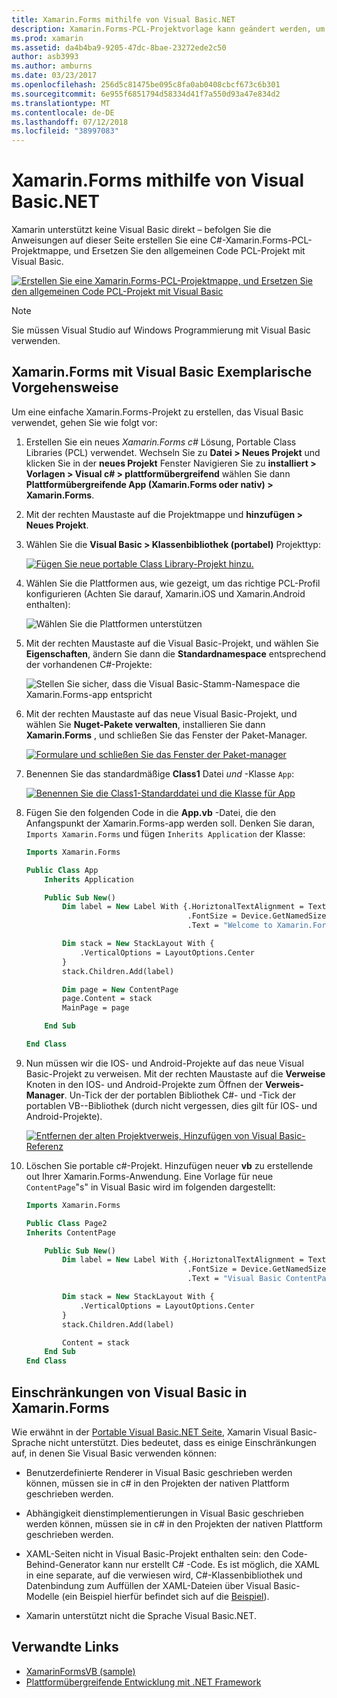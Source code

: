 ```yaml
---
title: Xamarin.Forms mithilfe von Visual Basic.NET
description: Xamarin.Forms-PCL-Projektvorlage kann geändert werden, um mithilfe von Visual Basic für die Hauptassembly, sodass Ihnen die Erstellung von plattformübergreifenden mobilen apps, die Visual Basic.NET verwenden.
ms.prod: xamarin
ms.assetid: da4b4ba9-9205-47dc-8bae-23272ede2c50
author: asb3993
ms.author: amburns
ms.date: 03/23/2017
ms.openlocfilehash: 256d5c81475be095c8fa0ab0408cbcf673c6b301
ms.sourcegitcommit: 6e955f6851794d58334d41f7a550d93a47e834d2
ms.translationtype: MT
ms.contentlocale: de-DE
ms.lasthandoff: 07/12/2018
ms.locfileid: "38997083"
---
```

# <a name="xamarinforms-using-visual-basicnet"></a>Xamarin.Forms mithilfe von Visual Basic.NET

Xamarin unterstützt keine Visual Basic direkt – befolgen Sie die Anweisungen auf dieser Seite erstellen Sie eine C#-Xamarin.Forms-PCL-Projektmappe, und Ersetzen Sie den allgemeinen Code PCL-Projekt mit Visual Basic.

[![](xamarin-forms-images/hero-sml.png "Erstellen Sie eine Xamarin.Forms-PCL-Projektmappe, und Ersetzen Sie den allgemeinen Code PCL-Projekt mit Visual Basic")](xamarin-forms-images/hero.png#lightbox)

> [!NOTE]
> Sie müssen Visual Studio auf Windows Programmierung mit Visual Basic verwenden.

## <a name="xamarinforms-with-visual-basic-walkthrough"></a>Xamarin.Forms mit Visual Basic Exemplarische Vorgehensweise

Um eine einfache Xamarin.Forms-Projekt zu erstellen, das Visual Basic verwendet, gehen Sie wie folgt vor:

1. Erstellen Sie ein neues *Xamarin.Forms c#* Lösung, Portable Class Libraries (PCL) verwendet.
Wechseln Sie zu **Datei > Neues Projekt** und klicken Sie in der **neues Projekt** Fenster Navigieren Sie zu **installiert > Vorlagen > Visual c# > plattformübergreifend** wählen Sie dann  **Plattformübergreifende App (Xamarin.Forms oder nativ) > Xamarin.Forms**.

2. Mit der rechten Maustaste auf die Projektmappe und **hinzufügen > Neues Projekt**.

3. Wählen Sie die **Visual Basic > Klassenbibliothek (portabel)** Projekttyp:

   [![](xamarin-forms-images/add-vb-2-sml.png "Fügen Sie neue portable Class Library-Projekt hinzu.")](xamarin-forms-images/add-vb-2.png#lightbox)

4. Wählen Sie die Plattformen aus, wie gezeigt, um das richtige PCL-Profil konfigurieren (Achten Sie darauf, Xamarin.iOS und Xamarin.Android enthalten):

   ![](xamarin-forms-images/add-vb-3-sml.png "Wählen Sie die Plattformen unterstützen")

5. Mit der rechten Maustaste auf die Visual Basic-Projekt, und wählen Sie **Eigenschaften**, ändern Sie dann die **Standardnamespace** entsprechend der vorhandenen C#-Projekte:

   ![](xamarin-forms-images/add-vb-4s-sml.png "Stellen Sie sicher, dass die Visual Basic-Stamm-Namespace die Xamarin.Forms-app entspricht")

6. Mit der rechten Maustaste auf das neue Visual Basic-Projekt, und wählen Sie **Nuget-Pakete verwalten**, installieren Sie dann **Xamarin.Forms** , und schließen Sie das Fenster der Paket-Manager.

   [![](xamarin-forms-images/add-vb-4-sml.png "Formulare und schließen Sie das Fenster der Paket-manager")](xamarin-forms-images/add-vb-4.png#lightbox)

7. Benennen Sie das standardmäßige **Class1** Datei *und* -Klasse `App`:

   [![](xamarin-forms-images/add-vb-5-sml.png "Benennen Sie die Class1-Standarddatei und die Klasse für App")](xamarin-forms-images/add-vb-5.png#lightbox)

8. Fügen Sie den folgenden Code in die **App.vb** -Datei, die den Anfangspunkt der Xamarin.Forms-app werden soll. Denken Sie daran, `Imports Xamarin.Forms` und fügen `Inherits Application` der Klasse:

    ```vb 
    Imports Xamarin.Forms

    Public Class App
        Inherits Application

        Public Sub New()
            Dim label = New Label With {.HoriztonalTextAlignment = TextAlignment.Center,
                                        .FontSize = Device.GetNamedSize(NamedSize.Medium, GetType(Label)),
                                        .Text = "Welcome to Xamarin.Forms with Visual Basic.NET"}

            Dim stack = New StackLayout With {
                .VerticalOptions = LayoutOptions.Center
            }
            stack.Children.Add(label)

            Dim page = New ContentPage
            page.Content = stack
            MainPage = page

        End Sub

    End Class
    ```

9. Nun müssen wir die IOS- und Android-Projekte auf das neue Visual Basic-Projekt zu verweisen.
Mit der rechten Maustaste auf die **Verweise** Knoten in den IOS- und Android-Projekte zum Öffnen der **Verweis-Manager**. Un-Tick der der portablen Bibliothek C#- und -Tick der portablen VB--Bibliothek (durch nicht vergessen, dies gilt für IOS- und Android-Projekte).

   [![](xamarin-forms-images/add-vb-8-sml.png "Entfernen der alten Projektverweis, Hinzufügen von Visual Basic-Referenz")](xamarin-forms-images/add-vb-8.png#lightbox)

10. Löschen Sie portable c#-Projekt. Hinzufügen neuer **vb** zu erstellende out Ihrer Xamarin.Forms-Anwendung. Eine Vorlage für neue `ContentPage`"s" in Visual Basic wird im folgenden dargestellt:

    ```vb
    Imports Xamarin.Forms

    Public Class Page2
    Inherits ContentPage

        Public Sub New()
            Dim label = New Label With {.HoriztonalTextAlignment = TextAlignment.Center,
                                        .FontSize = Device.GetNamedSize(NamedSize.Medium, GetType(Label)),
                                        .Text = "Visual Basic ContentPage"}

            Dim stack = New StackLayout With {
                .VerticalOptions = LayoutOptions.Center
            }
            stack.Children.Add(label)

            Content = stack
        End Sub
    End Class
    ```

## <a name="limitations-of-visual-basic-in-xamarinforms"></a>Einschränkungen von Visual Basic in Xamarin.Forms

Wie erwähnt in der [Portable Visual Basic.NET Seite](~/cross-platform/platform/visual-basic/index.md), Xamarin Visual Basic-Sprache nicht unterstützt. Dies bedeutet, dass es einige Einschränkungen auf, in denen Sie Visual Basic verwenden können:

 - Benutzerdefinierte Renderer in Visual Basic geschrieben werden können, müssen sie in c# in den Projekten der nativen Plattform geschrieben werden.

 - Abhängigkeit dienstimplementierungen in Visual Basic geschrieben werden können, müssen sie in c# in den Projekten der nativen Plattform geschrieben werden.

 - XAML-Seiten nicht in Visual Basic-Projekt enthalten sein: den Code-Behind-Generator kann nur erstellt C# -Code. Es ist möglich, die XAML in eine separate, auf die verwiesen wird, C#-Klassenbibliothek und Datenbindung zum Auffüllen der XAML-Dateien über Visual Basic-Modelle (ein Beispiel hierfür befindet sich auf die [Beispiel](https://github.com/xamarin/mobile-samples/tree/master/VisualBasic/XamarinFormsVB/XamlPages)).

 - Xamarin unterstützt nicht die Sprache Visual Basic.NET.

## <a name="related-links"></a>Verwandte Links

- [XamarinFormsVB (sample)](https://github.com/xamarin/mobile-samples/tree/master/VisualBasic/XamarinFormsVB)
- [Plattformübergreifende Entwicklung mit .NET Framework](https://docs.microsoft.com/dotnet/standard/cross-platform/)
